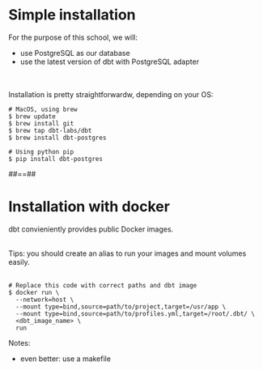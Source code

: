 <!-- .slide: class="with-code"-->
# Simple installation

For the purpose of this school, we will:

* use PostgreSQL as our database
* use the latest version of dbt with PostgreSQL adapter

<br/><br/>
Installation is pretty straightforwardw, depending on your OS:

```shell[]
# MacOS, using brew
$ brew update
$ brew install git
$ brew tap dbt-labs/dbt
$ brew install dbt-postgres

# Using python pip
$ pip install dbt-postgres
```

##==##
<!-- .slide: class="with-code"-->
# Installation with docker

dbt convieniently provides public Docker images.
<br/><br/>

Tips: you should create an alias to run your images and mount volumes easily.
<br/><br/>

```shell[]
# Replace this code with correct paths and dbt image
$ docker run \
  --network=host \
  --mount type=bind,source=path/to/project,target=/usr/app \
  --mount type=bind,source=path/to/profiles.yml,target=/root/.dbt/ \
  <dbt_image_name> \
  run
```

Notes:
- even better: use a makefile

